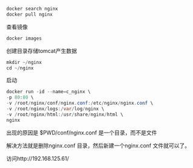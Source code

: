 ```java
docker search nginx
docker pull nginx
```

查看镜像
```java
docker images
```

创建目录存储tomcat产生数据
```java
mkdir ~/nginx
cd ~/nginx
```

启动
```java
docker run -id --name=c_nginx \
-p 80:80 \
-v /root/nginx/conf/nginx.conf:/etc/nginx/nginx.conf \
-v /root/nginx/logs:/var/log/nginx \
-v /root/nginx/html:/usr/share/nginx/html \
nginx
```

出现的原因是 $PWD/conf/nginx.conf 是一个目录，而不是文件

解决方法就是删除nginx.conf 目录，然后新建一个nginx.conf 文件就可以了。

访问http://192.168.125.61/